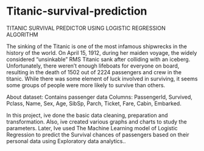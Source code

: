 # Titanic-survival-prediction

TITANIC SURVIVAL PREDICTOR USING LOGISTIC REGRESSION ALGORITHM

The sinking of the Titanic is one of the most infamous shipwrecks in the history of the world. On April 15, 1912, during her maiden voyage, the widely considered “unsinkable” RMS Titanic sank after colliding with an iceberg. Unfortunately, there weren’t enough lifeboats for everyone on board, resulting in the death of 1502 out of 2224 passengers and crew in the titanic. While there was some element of luck involved in surviving, it seems some groups of people were more likely to survive than others.

About dataset: Contains passenger data Columns: PassengerId, Survived, Pclass, Name, Sex, Age, SibSp, Parch, Ticket, Fare, Cabin, Embarked.

In this project, ive done the basic data cleaning, preparation and transformation. Also, ive created various graphs and charts to study the parameters. Later, Ive used The Machine Learning model of Logistic Regression to predict the Survival chances of passengers based on their personal data using Exploratory data analytics..
